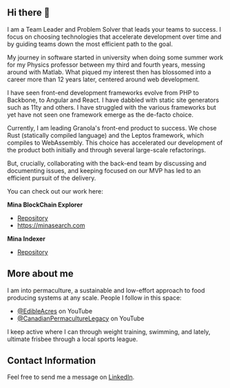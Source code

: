 ## Hi there 👋

I am a Team Leader and Problem Solver that leads your teams to success. I focus on choosing technologies that accelerate development over time and by guiding teams down the most efficient path to the goal.

My journey in software started in university when doing some summer work for my Physics professor between my third and fourth years, messing around with Matlab. What piqued my interest then has blossomed into a career more than 12 years later, centered around web development. 

I have seen front-end development frameworks evolve from PHP to Backbone, to Angular and React. I have dabbled with static site generators such as 11ty and others. I have struggled with the various frameworks but yet have not seen one framework emerge as the de-facto choice. 

Currently, I am leading Granola's front-end product to success. We chose Rust (statically compiled language) and the Leptos framework, which compiles to WebAssembly. This choice has accelerated our development of the product both initially and through several large-scale refactorings.

But, crucially, collaborating with the back-end team by discussing and documenting issues, and keeping focused on our MVP has led to an efficient pursuit of the delivery. 

You can check out our work here:

**Mina BlockChain Explorer**
* [Repository](https://github.com/Granola-Team/mina-block-explorer)
* https://minasearch.com

**Mina Indexer**
* [Repository](https://github.com/Granola-Team/mina-indexer)

## More about me
I am into permaculture, a sustainable and low-effort approach to food producing systems at any scale. People I follow in this space:
* [@EdibleAcres](https://www.youtube.com/@edibleacres) on YouTube
* [@CanadianPermacultureLegacy](https://www.youtube.com/@CanadianPermacultureLegacy) on YouTube

I keep active where I can through weight training, swimming, and lately, ultimate frisbee through a local sports league. 

## Contact Information
Feel free to send me a message on [LinkedIn](https://www.linkedin.com/in/nathantranquilla/).

